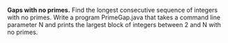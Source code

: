 **Gaps with no primes.** Find the longest consecutive sequence of integers with no primes. Write a program PrimeGap.java that takes a command line parameter N and prints the largest block of integers between 2 and N with no primes.
